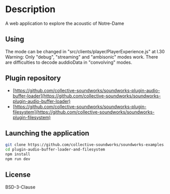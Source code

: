 # Description

A web application to explore the acoustic of Notre-Dame

## Using

The mode can be changed in "src/clients/player/PlayerExperience.js" at l.30
Warning: Only "debug", "streaming" and "ambisonic" modes work. There are difficulties to decode auddioData in "convolving" modes.

## Plugin repository

- [https://github.com/collective-soundworks/soundworks-plugin-audio-buffer-loader](https://github.com/collective-soundworks/soundworks-plugin-audio-buffer-loader)
- [https://github.com/collective-soundworks/soundworks-plugin-filesystem](https://github.com/collective-soundworks/soundworks-plugin-filesystem)

## Launching the application

```sh
git clone https://github.com/collective-soundworks/soundworks-examples.git
cd plugin-audio-buffer-loader-and-filesystem
npm install
npm run dev
```

## License

BSD-3-Clause
